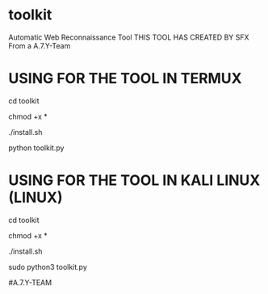 # toolkit
Automatic Web Reconnaissance Tool 
THIS TOOL HAS CREATED BY SFX
From a A.7.Y-Team

# USING FOR THE TOOL IN TERMUX

cd toolkit

chmod +x *

./install.sh

python toolkit.py

# USING FOR THE TOOL IN KALI LINUX (LINUX) 

cd toolkit

chmod +x *

./install.sh

sudo python3 toolkit.py


#A.7.Y-TEAM
